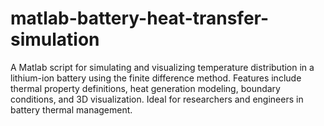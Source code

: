 # matlab-battery-heat-transfer-simulation
A Matlab script for simulating and visualizing temperature distribution in a lithium-ion battery using the finite difference method. Features include thermal property definitions, heat generation modeling, boundary conditions, and 3D visualization. Ideal for researchers and engineers in battery thermal management.
